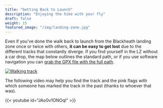 ```yaml
---
title: "Getting Back to Launch"
description: "Enjoying the hike with your fly"
draft: false
weight: 15
featured_image: "/img/landing-zone.jpg"
---
```


Even if you've done the walk back to launch from the Blackheath landing zone once or twice with others, **it can be easy to get lost** due to the different tracks that constantly diverge. If you find yourself in the LZ without a car drop, the map below outlines the standard path, or if you use software navigation you can [grab the GPX file with the full path](/gpx/blackheath-lz-to-launch.gpx).

[![Walking track](/img/walking-track.jpeg)](/img/walking-track.jpeg)

The following video may help you find the track and the pink flags with which someone has marked the track in the past (thanks to whoever that was).

{{< youtube id="JAo0v1ONOqI" >}}
